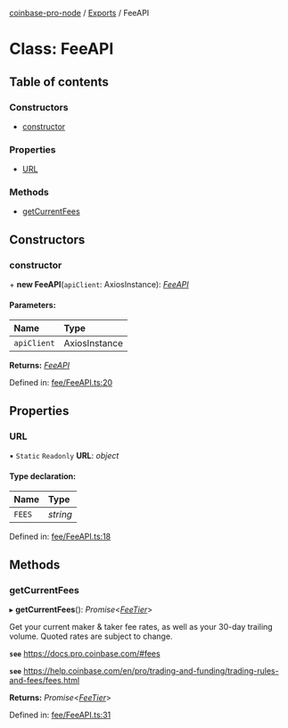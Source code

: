 [coinbase-pro-node](../README.md) / [Exports](../modules.md) / FeeAPI

# Class: FeeAPI

## Table of contents

### Constructors

- [constructor](feeapi.md#constructor)

### Properties

- [URL](feeapi.md#url)

### Methods

- [getCurrentFees](feeapi.md#getcurrentfees)

## Constructors

### constructor

\+ **new FeeAPI**(`apiClient`: AxiosInstance): [*FeeAPI*](feeapi.md)

#### Parameters:

Name | Type |
:------ | :------ |
`apiClient` | AxiosInstance |

**Returns:** [*FeeAPI*](feeapi.md)

Defined in: [fee/FeeAPI.ts:20](https://github.com/bennycode/coinbase-pro-node/blob/a54e177/src/fee/FeeAPI.ts#L20)

## Properties

### URL

▪ `Static` `Readonly` **URL**: *object*

#### Type declaration:

Name | Type |
:------ | :------ |
`FEES` | *string* |

Defined in: [fee/FeeAPI.ts:18](https://github.com/bennycode/coinbase-pro-node/blob/a54e177/src/fee/FeeAPI.ts#L18)

## Methods

### getCurrentFees

▸ **getCurrentFees**(): *Promise*<[*FeeTier*](../interfaces/feetier.md)\>

Get your current maker & taker fee rates, as well as your 30-day trailing volume. Quoted rates are subject to
change.

**`see`** https://docs.pro.coinbase.com/#fees

**`see`** https://help.coinbase.com/en/pro/trading-and-funding/trading-rules-and-fees/fees.html

**Returns:** *Promise*<[*FeeTier*](../interfaces/feetier.md)\>

Defined in: [fee/FeeAPI.ts:31](https://github.com/bennycode/coinbase-pro-node/blob/a54e177/src/fee/FeeAPI.ts#L31)
